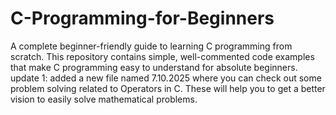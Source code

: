 # C-Programming-for-Beginners
A complete beginner-friendly guide to learning C programming from scratch. This repository contains simple, well-commented code examples that make C programming easy to understand for absolute beginners.
update 1: added a new file named 7.10.2025 where you can check out some problem solving related to Operators in C. These will help you to get a better vision to easily solve mathematical problems. 
